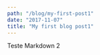 ```yaml
---
path: "/blog/my-first-post1"
date: "2017-11-07"
title: "My first blog post1"
---
```


Teste Markdown 2